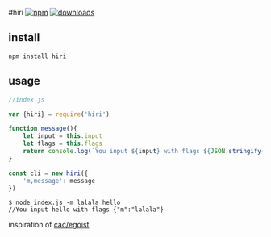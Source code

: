 #hiri [![npm][npm-image]][npm-url] [![downloads][downloads-image]][downloads-url]

[npm-image]: https://img.shields.io/npm/v/hiri.svg
[npm-url]: https://npmjs.org/package/hiri
[downloads-image]: https://img.shields.io/npm/dm/hiri.svg
[downloads-url]: https://npmjs.org/package/hiri

## install

```
npm install hiri
```

## usage  

```js
//index.js

var {hiri} = require('hiri')

function message(){
	let input = this.input
	let flags = this.flags
	return console.log(`You input ${input} with flags ${JSON.stringify(flags)}`)
}

const cli = new hiri({
	'm,message': message
})

```

```
$ node index.js -m lalala hello
//You input hello with flags {"m":"lalala"}
```

inspiration of [cac/egoist](https://github.com/egoist/cac)
